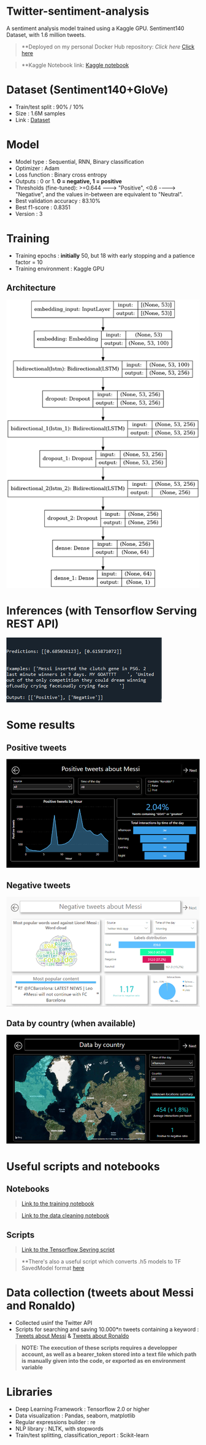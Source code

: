 # Twitter-sentiment-analysis

A sentiment analysis model trained using a Kaggle GPU. Sentiment140 Dataset, with 1.6 million tweets.  

> **Deployed on my personal Docker Hub repository: *Click here* [Click here](https://hub.docker.com/repository/docker/ibrahimserouis/my-tensorflow-models)

> **Kaggle Notebook link:  [Kaggle notebook](https://www.kaggle.com/ibrahimserouis99/twitter-sentiment-analysis)

# Dataset (Sentiment140+GloVe)

- Train/test split : 90% / 10% 
- Size : 1.6M samples 
- Link : [Dataset](https://www.kaggle.com/ibrahimserouis99/twitter-sentiment-analysis-and-word-embeddings)


# Model

- Model type : Sequential, RNN, Binary classification
- Optimizer : Adam
- Loss function : Binary cross entropy 
- Outputs : 0 or 1. **0 = negative, 1 = positive**
- Thresholds (fine-tuned):  >=0.644 ---> "Positive", <0.6 ----> "Negative", and the values in-between are equivalent to "Neutral".
- Best validation accuracy : 83.10%
- Best f1-score :  0.8351
- Version : 3

# Training 

- Training epochs : **initially** 50, but 18 with early stopping and a patience factor = 10
- Training environment : Kaggle GPU


## Architecture

![Model_architecture](Screenshots/Model%20architecture.png)

# Inferences (with Tensorflow Serving REST API)

![Inference example](Screenshots/Inference%20example.PNG)

# Some results 

## Positive tweets

![Positives](Results/Positives.PNG)

## Negative tweets 

![Negatives](Results/Negatives.PNG)

## Data by country (when available)

![Country](Results/Data%20by%20country%20v2.PNG)

# Useful scripts and notebooks

## Notebooks 

> [Link to the training notebook](Notebook/twitter-sentiment-analysis.ipynb)

> [Link to the data cleaning notebook](Notebook/data-cleaning-messi-and-ronaldo-tweets.ipynb)

## Scripts

> [Link to the Tensorflow Sevring script](Scripts/test_the_model.py)

> **There's also a useful script which converts .h5 models to TF SavedModel format [here](Scripts/convert_from_h5_to_TFSavedModel.py)

# Data collection (tweets about Messi and Ronaldo)

- Collected usinf the Twitter API 
- Scripts for searching and saving 10.000*n tweets containing a keyword : [Tweets about Messi](Scripts/search_n_times_100_messi_tweets.py) & [Tweets about Ronaldo](Scripts/search_n_times_100_ronaldo_tweets.py)

> **NOTE: The execution of these scripts requires a developper account, as well as a bearer_token stored into a text file which path is manually given into the code, or exported as en environment variable**

# Libraries

- Deep Learning Framework : Tensorflow 2.0 or higher 
- Data visualization : Pandas, seaborn, matplotlib
- Regular expressions builder : re 
- NLP library : NLTK, with stopwords
- Train/test splitting, classification_report : Scikit-learn
